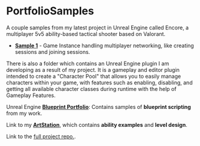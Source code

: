 # PortfolioSamples
A couple samples from my latest project in Unreal Engine called Encore, a multiplayer 5v5 ability-based tactical shooter based on Valorant.

* **[Sample 1](https://github.com/JustinAHelmer/PortfolioSamples/tree/main/Sample%201%20-%20Game%20Instance)** - Game Instance handling multiplayer networking, like creating sessions and joining sessions.

There is also a folder which contains an Unreal Engine plugin I am developing as a result of my project. It is a gameplay and editor plugin intended to create a "Character Pool" that allows you to easily manage characters within your game, with features such as enabling, disabling, and getting all available character classes during runtime with the help of Gameplay Features.

Unreal Engine **[Blueprint Portfolio](https://blueprintue.com/profile/justinahelmer/)**: Contains samples of **blueprint scripting** from my work.

Link to my **[ArtStation](https://www.artstation.com/justinahelmer/albums/10574415)**, which contains **ability examples** and **level design**.

Link to the [full project repo.](https://github.com/JustinAHelmer/Encore).
